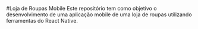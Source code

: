 #Loja de Roupas Mobile
Este repositório tem como objetivo o desenvolvimento de uma aplicação mobile de uma loja de roupas utilizando ferramentas do React Native.